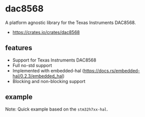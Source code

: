 # dac8568

A platform agnostic library for the Texas Instruments DAC8568.

- https://crates.io/crates/dac8568

## features

- Support for Texas Instruments DAC8568
- Full no-std support
- Implemented with embedded-hal (https://docs.rs/embedded-hal/0.2.3/embedded_hal)
- Blocking and non-blocking support

## example

Note: Quick example based on the `stm32h7xx-hal`.
